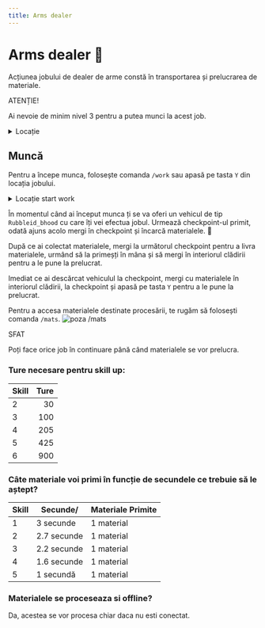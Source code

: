 ```yaml
---
title: Arms dealer
---
```


# Arms dealer 🔫
Acțiunea jobului de dealer de arme constă în transportarea și prelucrarea de materiale.

<div class="danger-container">
    <p class="title">ATENȚIE!</p>
    <p class="description">Ai nevoie de minim nivel 3 pentru a putea munci la acest job.</p>
</div>

<details class="details custom-block">
    <summary>Locație</summary>
    <p>![Locatie](https://i.imgur.com/ToTs7zg.png "Locație")</p>
</details>


## Muncă
Pentru a începe munca, folosește comanda `/work` sau apasă pe tasta `Y` din locația jobului.

<details class="details custom-block">
    <summary>Locație start work</summary>
    <p>![Locatie](https://i.imgur.com/PQH4JHI.png "Locație")</p>
</details>


În momentul când ai început munca ți se va oferi un vehicul de tip `Rubbleid_bhood` cu care îți vei efectua jobul. Urmează checkpoint-ul primit, odată ajuns acolo mergi în checkpoint și încarcă materialele. 🔫

După ce ai colectat materialele, mergi la următorul checkpoint pentru a livra materialele, urmând să la primeșți în mâna și să mergi în interiorul clădirii pentru a le pune la prelucrat.

Imediat ce ai descărcat vehiculul la checkpoint, mergi cu materialele în interiorul clădirii, la checkpoint și apasă pe tasta `Y` pentru a le pune la prelucrat.

Pentru a accesa materialele destinate procesării, te rugăm să folosești comanda <code>/mats</code>.
![poza /mats](https://i.imgur.com/Ch6lqOd.png)

<div class="tip-container">
    <p class="title">SFAT</p>
    <p class="description">Poți face orice job în continuare până când materialele se vor prelucra.</p>
</div>

### Ture necesare pentru skill up:

| Skill         |  Ture  |
| ------------- | ----:  |
| 2             | 30     |
| 3             | 100    |
| 4             | 205    |
| 5             | 425    |
| 6             | 900    |


### Câte materiale voi primi în funcție de secundele ce trebuie să le aștept?

| Skill | Secunde/ | Materiale Primite |
|-------|-------------------|-------------------|
| 1     | 3 secunde         | 1 material        |
| 2     | 2.7 secunde       | 1 material        |
| 3     | 2.2 secunde       | 1 material        |
| 4     | 1.6 secunde       | 1 material        |
| 5     | 1 secundă         | 1 material        |


### Materialele se proceseaza si offline?
Da, acestea se vor procesa chiar daca nu esti conectat.

